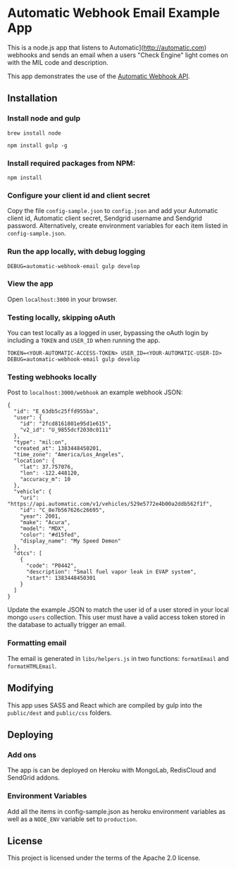 # Automatic Webhook Email Example App

This is a node.js app that listens to Automatic](http://automatic.com) webhooks and sends an email when a users "Check Engine" light comes on with the MIL code and description.

This app demonstrates the use of the [Automatic Webhook API](http://developer.automatic.com).

## Installation

### Install node and gulp

    brew install node

    npm install gulp -g

### Install required packages from NPM:

    npm install

### Configure your client id and client secret

Copy the file `config-sample.json` to `config.json` and add your Automatic client id, Automatic client secret, Sendgrid username and Sendgrid password.  Alternatively, create environment variables for each item listed in `config-sample.json`.

### Run the app locally, with debug logging

    DEBUG=automatic-webhook-email gulp develop

### View the app

Open `localhost:3000` in your browser.

### Testing locally, skipping oAuth

You can test locally as a logged in user, bypassing the oAuth login by including a `TOKEN` and `USER_ID` when running the app.

    TOKEN=<YOUR-AUTOMATIC-ACCESS-TOKEN> USER_ID=<YOUR-AUTOMATIC-USER-ID> DEBUG=automatic-webhook-email gulp develop

### Testing webhooks locally

Post to `localhost:3000/webhook` an example webhook JSON:

```
{
  "id": "E_63db5c25ffd955ba",
  "user": {
    "id": "2fcd8161801e95d1e615",
    "v2_id": "U_9855dcf2030c0111"
  },
  "type": "mil:on",
  "created_at": 1383448450201,
  "time_zone": "America/Los_Angeles",
  "location": {
    "lat": 37.757076,
    "lon": -122.448120,
    "accuracy_m": 10
  },
  "vehicle": {
    "uri": "https://api.automatic.com/v1/vehicles/529e5772e4b00a2ddb562f1f",
    "id": "C_8e7b567626c26695",
    "year": 2001,
    "make": "Acura",
    "model": "MDX",
    "color": "#d15fed",
    "display_name": "My Speed Demon"
  },
  "dtcs": [
    {
      "code": "P0442",
      "description": "Small fuel vapor leak in EVAP system",
      "start": 1383448450301
    }
  ]
}

```

Update the example JSON to match the user id of a user stored in your local mongo `users` collection.  This user must have a valid access token stored in the database to actually trigger an email.


### Formatting email

The email is generated in `libs/helpers.js` in two functions: `formatEmail` and `formatHTMLEmail`.

## Modifying

This app uses SASS and React which are compiled by gulp into the `public/dest` and `public/css` folders.

## Deploying

### Add ons

The app is can be deployed on Heroku with MongoLab, RedisCloud and SendGrid addons.

### Environment Variables

Add all the items in config-sample.json as heroku environment variables as well as a `NODE_ENV` variable set to `production`.


## License

This project is licensed under the terms of the Apache 2.0 license.
